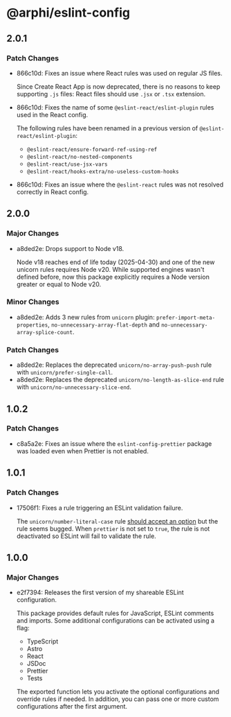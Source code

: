 # @arphi/eslint-config

## 2.0.1

### Patch Changes

- 866c10d: Fixes an issue where React rules was used on regular JS files.

  Since Create React App is now deprecated, there is no reasons to keep supporting `.js` files: React files should use `.jsx` or `.tsx` extension.

- 866c10d: Fixes the name of some `@eslint-react/eslint-plugin` rules used in the React config.

  The following rules have been renamed in a previous version of `@eslint-react/eslint-plugin`:

  - `@eslint-react/ensure-forward-ref-using-ref`
  - `@eslint-react/no-nested-components`
  - `@eslint-react/use-jsx-vars`
  - `@eslint-react/hooks-extra/no-useless-custom-hooks`

- 866c10d: Fixes an issue where the `@eslint-react` rules was not resolved correctly in React config.

## 2.0.0

### Major Changes

- a8ded2e: Drops support to Node v18.

  Node v18 reaches end of life today (2025-04-30) and one of the new unicorn rules requires Node v20. While supported engines wasn't defined before, now this package explicitly requires a Node version greater or equal to Node v20.

### Minor Changes

- a8ded2e: Adds 3 new rules from `unicorn` plugin: `prefer-import-meta-properties`, `no-unnecessary-array-flat-depth` and `no-unnecessary-array-splice-count`.

### Patch Changes

- a8ded2e: Replaces the deprecated `unicorn/no-array-push-push` rule with `unicorn/prefer-single-call`.
- a8ded2e: Replaces the deprecated `unicorn/no-length-as-slice-end` rule with `unicorn/no-unnecessary-slice-end`.

## 1.0.2

### Patch Changes

- c8a5a2e: Fixes an issue where the `eslint-config-prettier` package was loaded even when Prettier is not enabled.

## 1.0.1

### Patch Changes

- 17506f1: Fixes a rule triggering an ESLint validation failure.

  The `unicorn/number-literal-case` rule [should accept an option](https://github.com/sindresorhus/eslint-plugin-unicorn/blob/main/docs/rules/number-literal-case.md) but the rule seems bugged. When `prettier` is not set to `true`, the rule is not deactivated so ESLint will fail to validate the rule.

## 1.0.0

### Major Changes

- e2f7394: Releases the first version of my shareable ESLint configuration.

  This package provides default rules for JavaScript, ESLint comments and imports. Some additional configurations can be activated using a flag:

  - TypeScript
  - Astro
  - React
  - JSDoc
  - Prettier
  - Tests

  The exported function lets you activate the optional configurations and override rules if needed. In addition, you can pass one or more custom configurations after the first argument.
